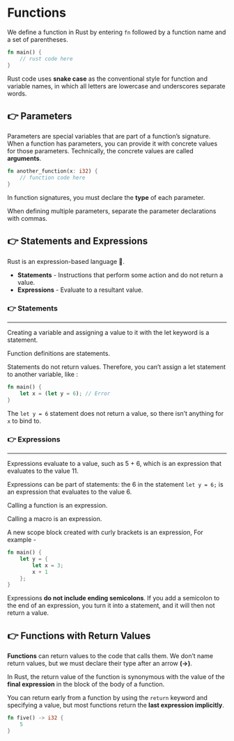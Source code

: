 # Functions

We define a function in Rust by entering `fn` followed by a function name and a set of parentheses.

```rust
fn main() {
    // rust code here
}
```

Rust code uses **snake case** as the conventional style for function and variable names, in which all letters are lowercase and underscores separate words.

## 👉 Parameters

Parameters are special variables that are part of a function’s signature. When a function has parameters, you can provide it with concrete values for those parameters. Technically, the concrete values are called **arguments**.

```rust
fn another_function(x: i32) {
    // function code here
}
```

In function signatures, you must declare the **type** of each parameter.

When defining multiple parameters, separate the parameter declarations with commas.

## 👉 Statements and Expressions

Rust is an expression-based language 🥳.

- **Statements** - Instructions that perform some action and do not return a value.
- **Expressions** - Evaluate to a resultant value.

### 👉 Statements
---

Creating a variable and assigning a value to it with the let keyword is a statement.

Function definitions are statements.

Statements do not return values. Therefore, you can’t assign a let statement to another variable, like : 

```rust
fn main() {
    let x = (let y = 6); // Error 
}
```

The `let y = 6` statement does not return a value, so there isn’t anything for `x` to bind to.

### 👉 Expressions
---

Expressions evaluate to a value, such as 5 + 6, which is an expression that evaluates to the value 11. 

Expressions can be part of statements: the 6 in the statement `let y = 6;` is an expression that evaluates to the value 6. 

Calling a function is an expression. 

Calling a macro is an expression. 

A new scope block created with curly brackets is an expression, For example - 

```rust
fn main() {
    let y = {
        let x = 3;
        x + 1
    };
}
```

Expressions **do not include ending semicolons**. If you add a semicolon to the end of an expression, you turn it into a statement, and it will then not return a value.

## 👉 Functions with Return Values

**Functions** can return values to the code that calls them. We don’t name return values, but we must declare their type after an arrow **(->)**. 

In Rust, the return value of the function is synonymous with the value of the **final expression** in the block of the body of a function. 

You can return early from a function by using the `return` keyword and specifying a value, but most functions return the **last expression implicitly**.

```rust
fn five() -> i32 {
    5
}
```